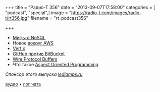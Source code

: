 +++
title = "Радио-Т 356"
date = "2013-09-07T17:58:00"
categories = [ "podcast", "special",]
image = "https://radio-t.com/images/radio-t/rt356.jpg"
filename = "rt_podcast356"

+++

* [Мифы о NoSQL](http://www.itexto.com.br/devkico/en/?p=20)
* Новое [вокруг AWS](http://aws.typepad.com/aws/2013/09/new-aws-command-line-interface-cli.html)
* [Vert.x](http://vertx.io/docs.html)
* [GitHub против BitBucket](http://www.makeuseof.com/tag/love-github-4-reasons-why-you-should-host-your-code-on-bitbucket/)
* [Wire Protocol Buffers](http://corner.squareup.com/2013/08/introducing-wire.html)
* Что такое [Aspect Oriented Programming](http://know.cujojs.com/tutorials/aop/intro-to-aspect-oriented-programming)

_Спонсор этого выпуска [ledlamps.ru](http://ledlamps.ru)_

[аудио](http://cdn.radio-t.com/rt_podcast356.mp3) • [лог чата](http://chat.radio-t.com/logs/radio-t-356.html) <audio src="http://cdn.radio-t.com/rt_podcast356.mp3" preload="none"></audio>

